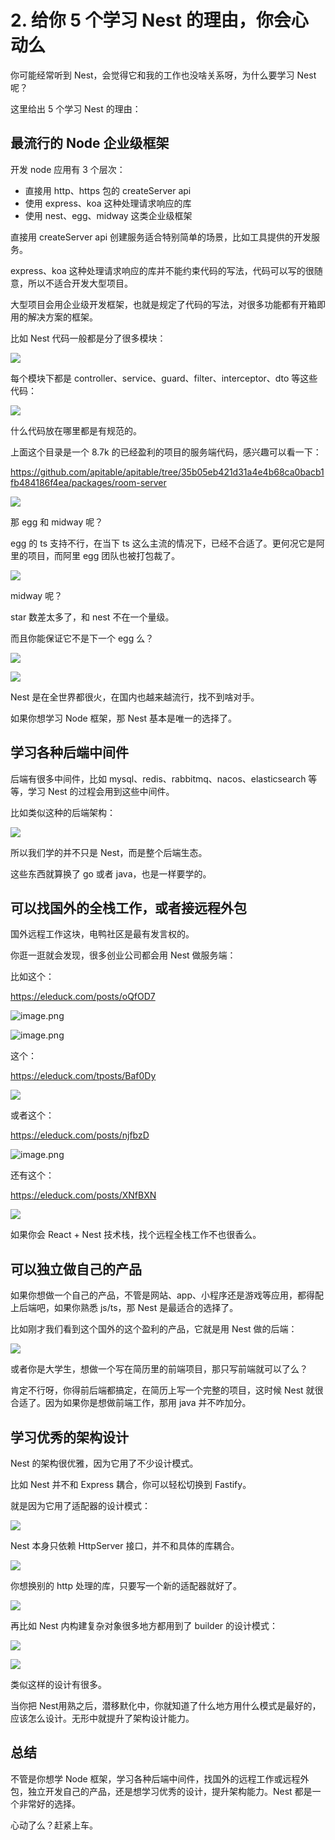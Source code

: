 # 2. 给你 5 个学习 Nest 的理由，你会心动么

你可能经常听到 Nest，会觉得它和我的工作也没啥关系呀，为什么要学习 Nest 呢？

这里给出 5 个学习 Nest 的理由：

## 最流行的 Node 企业级框架

开发 node 应用有 3 个层次：

*   直接用 http、https 包的 createServer api
*   使用 express、koa 这种处理请求响应的库
*   使用 nest、egg、midway 这类企业级框架

直接用 createServer api 创建服务适合特别简单的场景，比如工具提供的开发服务。

express、koa 这种处理请求响应的库并不能约束代码的写法，代码可以写的很随意，所以不适合开发大型项目。

大型项目会用企业级开发框架，也就是规定了代码的写法，对很多功能都有开箱即用的解决方案的框架。

比如 Nest 代码一般都是分了很多模块：

![](./images/8f13349ee7e60d309ff76bcffa85c6e6.webp )

每个模块下都是 controller、service、guard、filter、interceptor、dto 等这些代码：

![](./images/50b5c9bd838844a6d71431e14fa7d372.webp )

什么代码放在哪里都是有规范的。

上面这个目录是一个 8.7k 的已经盈利的项目的服务端代码，感兴趣可以看一下：

<https://github.com/apitable/apitable/tree/35b05eb421d31a4e4b68ca0bacb1fb484186f4ea/packages/room-server>

![](./images/f49fbff58a709e9f5dc13bae1a97fa80.webp )

那 egg 和 midway 呢？

egg 的 ts 支持不行，在当下 ts 这么主流的情况下，已经不合适了。更何况它是阿里的项目，而阿里 egg 团队也被打包裁了。

![](./images/b8dfb01899077d6f92ee67d89ae243b4.webp )

midway 呢？

star 数差太多了，和 nest 不在一个量级。

而且你能保证它不是下一个 egg 么？

![](./images/a44e6abfe461b89cd5b6a409d422b2f9.webp )

![](./images/c1530d1cdedba161b18cb9327ea86c54.webp )

Nest 是在全世界都很火，在国内也越来越流行，找不到啥对手。

如果你想学习 Node 框架，那 Nest 基本是唯一的选择了。

## 学习各种后端中间件

后端有很多中间件，比如 mysql、redis、rabbitmq、nacos、elasticsearch 等等，学习 Nest 的过程会用到这些中间件。

比如类似这种的后端架构：

![](./images/2c99bfcae0e82ff6b5d65ff5c0b5e172.webp )

所以我们学的并不只是 Nest，而是整个后端生态。

这些东西就算换了 go 或者 java，也是一样要学的。

## 可以找国外的全栈工作，或者接远程外包

国外远程工作这块，电鸭社区是最有发言权的。

你逛一逛就会发现，很多创业公司都会用 Nest 做服务端：

比如这个：

<https://eleduck.com/posts/oQfOD7>


![image.png](./images/d6cbe1002b1daed9ed6c3a0e02c9820f.webp )

![image.png](./images/1eddd90487ce81d652a27fb74138ba00.webp )

这个：

<https://eleduck.com/tposts/Baf0Dy>

![](./images/d156bc8d7b60f96945d966de3eacfe3d.webp )

或者这个：

<https://eleduck.com/posts/njfbzD>

![image.png](./images/239d31e883aa475b14ebfbfb1c805f9e.webp )

还有这个：

<https://eleduck.com/posts/XNfBXN>

![](./images/8f313fe73fa013d93dfc45c0b34744e7.webp )

如果你会 React + Nest 技术栈，找个远程全栈工作不也很香么。

## 可以独立做自己的产品

如果你想做一个自己的产品，不管是网站、app、小程序还是游戏等应用，都得配上后端吧，如果你熟悉 js/ts，那 Nest 是最适合的选择了。

比如刚才我们看到这个国外的这个盈利的产品，它就是用 Nest 做的后端：

![](./images/5661851e2d94dc1d44cbbe22c2932063.webp )

或者你是大学生，想做一个写在简历里的前端项目，那只写前端就可以了么？

肯定不行呀，你得前后端都搞定，在简历上写一个完整的项目，这时候 Nest 就很合适了。因为如果你是想做前端工作，那用 java 并不咋加分。

## 学习优秀的架构设计

Nest 的架构很优雅，因为它用了不少设计模式。

比如 Nest 并不和 Express 耦合，你可以轻松切换到 Fastify。

就是因为它用了适配器的设计模式：

![](./images/a511df182e7ecc0580c0e9763b5abd53.webp )

Nest 本身只依赖 HttpServer 接口，并不和具体的库耦合。

![](./images/12f8dc9d3f3c8c615674ae34f5ec9430.webp )

你想换别的 http 处理的库，只要写一个新的适配器就好了。

![](./images/e21dd21a4f6801b4709a8f7a7c58572c.webp )

再比如 Nest 内构建复杂对象很多地方都用到了 builder 的设计模式：

![](./images/4fa802eaa8a612ce8c33eda471498f10.webp )

![](./images/b81d063fb66d714578ea6417a25f8a4e.webp )

类似这样的设计有很多。

当你把 Nest用熟之后，潜移默化中，你就知道了什么地方用什么模式是最好的，应该怎么设计。无形中就提升了架构设计能力。

## 总结

不管是你想学 Node 框架，学习各种后端中间件，找国外的远程工作或远程外包，独立开发自己的产品，还是想学习优秀的设计，提升架构能力。Nest 都是一个非常好的选择。

心动了么？赶紧上车。
